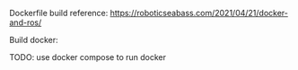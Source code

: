 Dockerfile build reference: 
https://roboticseabass.com/2021/04/21/docker-and-ros/


Build docker: 



TODO: 
use docker compose to run docker